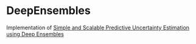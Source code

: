 # DeepEnsembles
Implementation of [Simple and Scalable Predictive Uncertainty Estimation using Deep Ensembles](https://arxiv.org/pdf/1612.01474.pdf)
